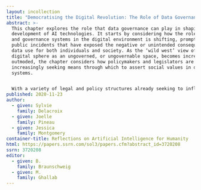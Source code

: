 ```yaml
---
layout: incollection
title: "Democratising the Digital Revolution: The Role of Data Governance"
abstract: >-
  This chapter explores the role that data governance can play in shaping the
  development of AI technologies. It starts by considering how the role of law
  and governance systems in the digital environment is shifting, prompted by
  public incidents that have exposed the negative or unintended consequences of
  data use for both individuals and society. As the ‘wild west’ view of the
  digital sphere as an ungoverned, or ungovernable space, becomes increasingly
  outmoded, the chapter considers how policymakers and legislators are
  increasingly seeking means through which to assert social values in digital
  systems.


  With a variety of legal and policy structures already seeking to influence patterns of data use and technology development, this chapter then briefly reviews recent legislative and policy activities, noting that – despite recent efforts – gaps in the policy landscape remain. Finding that new forms of bottom-up data sharing arrangement are needed to enhance democratic governance of data use, the chapter concludes by exploring the role of data trusts as a vehicle for leveraging the power associated with data aggregation.
published: 2020-11-23
author:
  - given: Sylvie
    family: Delacroix
  - given: Joelle
    family: Pineau
  - given: Jessica
    family: Montgomery
container-title: Reflections on Artificial Intelligence for Humanity
html: https://papers.ssrn.com/sol3/papers.cfm?abstract_id=3720208
ssrn: 3720208
editor:
  - given: B.
    family: Braunschweig
  - given: M.
    family: Ghallab
---
```

